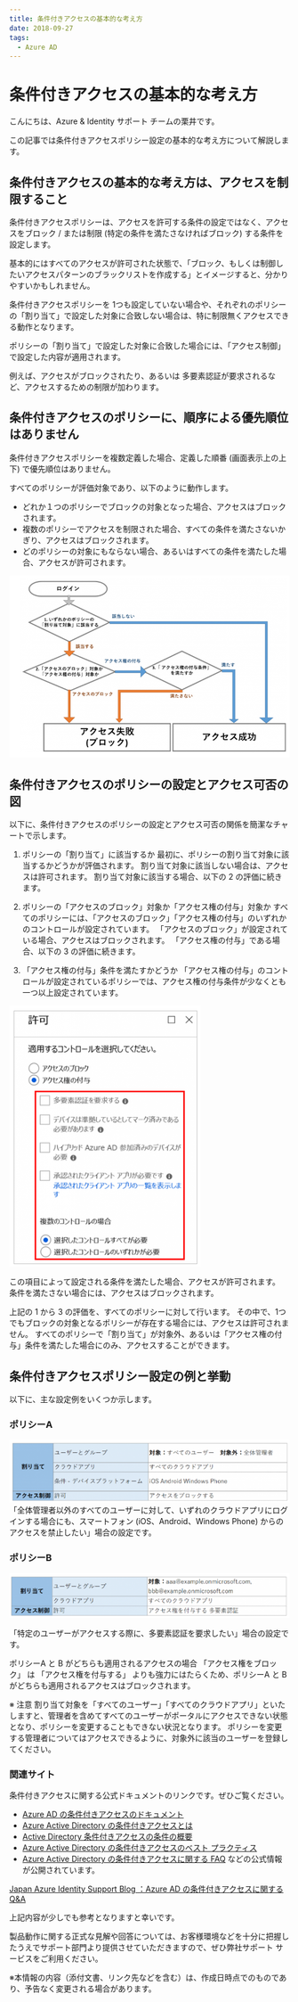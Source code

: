 ```yaml
---
title: 条件付きアクセスの基本的な考え方
date: 2018-09-27
tags:
  - Azure AD
---
```


# 条件付きアクセスの基本的な考え方

こんにちは、Azure & Identity サポート チームの栗井です。

この記事では条件付きアクセスポリシー設定の基本的な考え方について解説します。
 

## 条件付きアクセスの基本的な考え方は、アクセスを制限すること
条件付きアクセスポリシーは、アクセスを許可する条件の設定ではなく、アクセスをブロック / または制限 (特定の条件を満たさなければブロック) する条件を設定します。

基本的にはすべてのアクセスが許可された状態で、「ブロック、もしくは制御したいアクセスパターンのブラックリストを作成する」とイメージすると、分かりやすいかもしれません。

条件付きアクセスポリシーを 1つも設定していない場合や、それぞれのポリシーの「割り当て」で設定した対象に合致しない場合は、特に制限無くアクセスできる動作となります。

ポリシーの「割り当て」で設定した対象に合致した場合には、「アクセス制御」で設定した内容が適用されます。

例えば、アクセスがブロックされたり、あるいは 多要素認証が要求されるなど、アクセスするための制限が加わります。

 

## 条件付きアクセスのポリシーに、順序による優先順位はありません
条件付きアクセスポリシーを複数定義した場合、定義した順番 (画面表示上の上下) で優先順位はありません。

すべてのポリシーが評価対象であり、以下のように動作します。

- どれか１つのポリシーでブロックの対象となった場合、アクセスはブロックされます。
- 複数のポリシーでアクセスを制限された場合、すべての条件を満たさないかぎり、アクセスはブロックされます。
- どのポリシーの対象にもならない場合、あるいはすべての条件を満たした場合、アクセスが許可されます。

![](./conditional-access-basic/conditional-access-flow.png)

## 条件付きアクセスのポリシーの設定とアクセス可否の図
以下に、条件付きアクセスのポリシーの設定とアクセス可否の関係を簡潔なチャートで示します。



1. ポリシーの「割り当て」に該当するか
最初に、ポリシーの割り当て対象に該当するかどうかが評価されます。
割り当て対象に該当しない場合は、アクセスは許可されます。
割り当て対象に該当する場合、以下の 2 の評価に続きます。

2. ポリシーの「アクセスのブロック」対象か「アクセス権の付与」対象か
すべてのポリシーには、「アクセスのブロック」「アクセス権の付与」のいずれかのコントロールが設定されています。
「アクセスのブロック」が設定されている場合、アクセスはブロックされます。
「アクセス権の付与」である場合、以下の 3 の評価に続きます。

3. 「アクセス権の付与」条件を満たすかどうか
「アクセス権の付与」のコントロールが設定されているポリシーでは、アクセス権の付与条件が少なくとも一つ以上設定されています。

![](./conditional-access-basic/conditional-access-cofig.png)

この項目によって設定される条件を満たした場合、アクセスが許可されます。
条件を満たさない場合には、アクセスはブロックされます。

 

上記の 1 から 3 の評価を、すべてのポリシーに対して行います。
その中で、1つでもブロックの対象となるポリシーが存在する場合には、アクセスは許可されません。
すべてのポリシーで「割り当て」が対象外、あるいは「アクセス権の付与」条件を満たした場合にのみ、アクセスすることができます。
 

## 条件付きアクセスポリシー設定の例と挙動
以下に、主な設定例をいくつか示します。

### ポリシーA

![](./conditional-access-basic/policyA.png)
「全体管理者以外のすべてのユーザーに対して、いずれのクラウドアプリにログインする場合にも、スマートフォン (iOS、Android、Windows Phone) からのアクセスを禁止したい」場合の設定です。

 

### ポリシーB
![](./conditional-access-basic/policyB.png)

「特定のユーザーがアクセスする際に、多要素認証を要求したい」場合の設定です。

 

ポリシーA と B がどちらも適用されるアクセスの場合
「アクセス権をブロック」 は 「アクセス権を付与する」 よりも強力にはたらくため、ポリシーA と B がどちらも適用されるアクセスはブロックされます。

 

※ 注意
割り当て対象を「すべてのユーザー」「すべてのクラウドアプリ」といたしますと、管理者を含めてすべてのユーザーがポータルにアクセスできない状態となり、ポリシーを変更することもできない状況となります。
ポリシーを変更する管理者についてはアクセスできるように、対象外に該当のユーザーを登録してください。

 

### 関連サイト
条件付きアクセスに関する公式ドキュメントのリンクです。ぜひご覧ください。

- [Azure AD の条件付きアクセスのドキュメント](https://docs.microsoft.com/ja-jp/azure/active-directory/conditional-access/)
- [Azure Active Directory の条件付きアクセスとは](https://docs.microsoft.com/ja-jp/azure/active-directory/conditional-access/overview)
- [Active Directory 条件付きアクセスの条件の概要](https://docs.microsoft.com/ja-jp/azure/active-directory/conditional-access/conditions)
- [Azure Active Directory の条件付きアクセスのベスト プラクティス](https://docs.microsoft.com/ja-jp/azure/active-directory/conditional-access/best-practices)
- [Azure Active Directory の条件付きアクセスに関する FAQ](https://docs.microsoft.com/ja-jp/azure/active-directory/conditional-access/faqs)
などの公式情報が公開されています。

 

[Japan Azure Identity Support Blog ：Azure AD の条件付きアクセスに関する Q&A]((./azure-active-directory/qanda-conditional-access.md))



上記内容が少しでも参考となりますと幸いです。

製品動作に関する正式な見解や回答については、お客様環境などを十分に把握したうえでサポート部門より提供させていただきますので、ぜひ弊社サポート サービスをご利用ください。

※本情報の内容（添付文書、リンク先などを含む）は、作成日時点でのものであり、予告なく変更される場合があります。